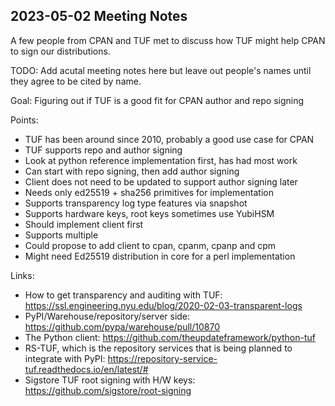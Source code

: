 ## 2023-05-02 Meeting Notes

A few people from CPAN and TUF met to discuss how TUF might help CPAN to sign
our distributions.

TODO: Add acutal meeting notes here but leave out people's names until they
agree to be cited by name.

Goal: Figuring out if TUF is a good fit for CPAN author and repo signing

Points:
- TUF has been around since 2010, probably a good use case for CPAN
- TUF supports repo and author signing
- Look at python reference implementation first, has had most work
- Can start with repo signing, then add author signing
- Client does not need to be updated to support author signing later
- Needs only ed25519 + sha256 primitives for implementation
- Supports transparency log type features via snapshot
- Supports hardware keys, root keys sometimes use YubiHSM
- Should implement client first
- Supports multiple 
- Could propose to add client to cpan, cpanm, cpanp and cpm
- Might need Ed25519 distribution in core for a perl implementation

Links:
- How to get transparency and auditing with TUF: https://ssl.engineering.nyu.edu/blog/2020-02-03-transparent-logs
- PyPI/Warehouse/repository/server side: https://github.com/pypa/warehouse/pull/10870
- The Python client: https://github.com/theupdateframework/python-tuf
- RS-TUF, which is the repository services that is being planned to integrate with PyPI: https://repository-service-tuf.readthedocs.io/en/latest/#
- Sigstore TUF root signing with H/W keys: https://github.com/sigstore/root-signing
